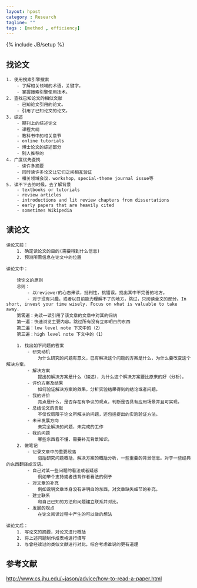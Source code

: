```yaml
---
layout: hpost
category : Research
tagline: ""
tags : [method , efficiency]
---
```

{% include JB/setup %}

## 找论文
    1. 使用搜索引擎搜索
        - 了解相关领域的术语，关键字。
        - 掌握搜索引擎使用技术。
    2. 查找已知论文的相似文献
        - 已知论文引用的论文。
        - 引用了已知论文的论文。
    3. 综述
        - 期刊上的综述论文
        - 课程大纲
        - 教科书中的相关章节
        - online tutorials
        - 博士论文的综述部分
        - 别人推荐的
    4. 广度优先查找
        - 读许多摘要
        - 同时读许多论文让它们之间相互验证
        - 相关领域会议，workshop，special-theme journal issue等
    5. 读不下去的时候，去了解背景
        - textbooks or tutorials
        - review articles
        - introductions and lit review chapters from dissertations
        - early papers that are heavily cited
        - sometimes Wikipedia

## 读论文
    读论文前：
        1. 确定读论文的目的(需要得到什么信息)
        2. 预测所需信息在论文中的位置

    读论文中：

        读论文的原则
        总则：
            - 以reviewer的心态来读，批判性，挑错误，找出其中不完善的地方。
            - 对于没有兴趣，或者以目前能力理解不了的地方，跳过，只阅读全文的部分。In short, invest your time wisely. Focus on what is valuable to take away.
        第零遍：先读一读引用了该文章的文章中对其的归纳
        第一遍：快速浏览主要内容。跳过所有没有立即明白的东西
        第二遍：low level note 下文中的（2）
        第三遍：high level note 下文中的（1）

        1. 找出如下问题的答案
            - 研究动机
                为什么研究的问题有意义，已有解决这个问题的方案是什么，为什么要改变这个解决方案。
            - 解决方案
                提出的解决方案是什么（描述），为什么这个解决方案要比原来的好（分析）。
            - 评价方案及结果
                如何验证解决方案的效果，分析实验结果得到的结论或者问题。
            - 我的评价
                亮点是什么，是否存在有争议的观点，判断是否具有应用场景并且可实现。
            - 总结论文的贡献
                不仅仅局限于论文所解决的问题，还包括提出的实验验证方法。
            - 未来发展方向
                未完全解决的问题，未完成的工作
            - 我的问题
                哪些东西看不懂，需要补充背景知识。
        2. 做笔记
            - 记录文章中的重要段落
                包括研究问题概括，解决方案的概括分析，一些重要的背景信息。对于一些经典的东西翻译成汉语。
            - 自己对某一些问题的看法或者疑惑
                例如举个支持或者违背作者看法的例子
            - 对文章的补充
                例如说明文章本身没有讲明白的东西，对文章缺失细节的补充。
            - 建立联系
                和自己已知的方法和问题建立联系并对比。
            - 发展的观点
                在论文阅读过程中产生的可以做的想法

    读论文后：
        1. 写论文的摘要，对论文进行概括
        2. 将上述问题制作成表格进行填写
        3. 与曾经读过的类似文献进行对比，综合考虑谁说的更有道理

## 参考文献
http://www.cs.jhu.edu/~jason/advice/how-to-read-a-paper.html

